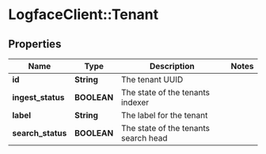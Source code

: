 # LogfaceClient::Tenant

## Properties
Name | Type | Description | Notes
------------ | ------------- | ------------- | -------------
**id** | **String** | The tenant UUID | 
**ingest_status** | **BOOLEAN** | The state of the tenants indexer | 
**label** | **String** | The label for the tenant | 
**search_status** | **BOOLEAN** | The state of the tenants search head | 


